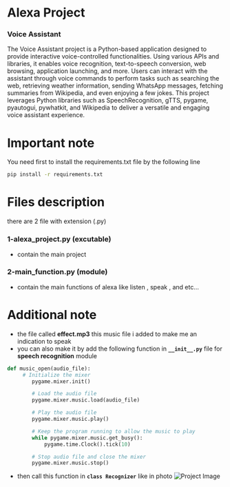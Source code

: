 # Alexa Project

### Voice Assistant
The Voice Assistant project is a Python-based application designed to provide interactive voice-controlled functionalities. Using various APIs and libraries, it enables voice recognition, text-to-speech conversion, web browsing, application launching, and more. Users can interact with the assistant through voice commands to perform tasks such as searching the web, retrieving weather information, sending WhatsApp messages, fetching summaries from Wikipedia, and even enjoying a few jokes. This project leverages Python libraries such as SpeechRecognition, gTTS, pygame, pyautogui, pywhatkit, and Wikipedia to deliver a versatile and engaging voice assistant experience.

# Important note
You need first to install the requirements.txt file by the following line
```bash
pip install -r requirements.txt 
```
# Files description
there are 2 file with extension (.py)
### 1-alexa_project.py (excutable)
- contain the main project
### 2-main_function.py (module)
- contain the main functions of alexa like listen , speak , and etc...

# Additional note
- the file called __effect.mp3__ this  music file i added to make me an indication to speak
- you can also  make it by add the following function in **`__init__.py`** file for __speech recognition__ module 
```python
def music_open(audio_file):
     # Initialize the mixer
        pygame.mixer.init()

        # Load the audio file
        pygame.mixer.music.load(audio_file)

        # Play the audio file
        pygame.mixer.music.play()

        # Keep the program running to allow the music to play
        while pygame.mixer.music.get_busy():
            pygame.time.Clock().tick(10)

        # Stop audio file and close the mixer
        pygame.mixer.music.stop()
```
- then call this function in **`class Recognizer`** like in photo
![Project Image](https://drive.google.com/file/d/10-Vmvb-rAivh3Ue7QabH0-YcZN30aNlf/view?usp=sharing)

